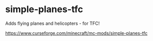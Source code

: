# simple-planes-tfc
Adds flying planes and helicopters - for TFC!

https://www.curseforge.com/minecraft/mc-mods/simple-planes-tfc